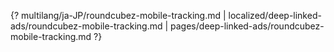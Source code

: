 {? multilang/ja-JP/roundcubez-mobile-tracking.md | localized/deep-linked-ads/roundcubez-mobile-tracking.md | pages/deep-linked-ads/roundcubez-mobile-tracking.md ?}
